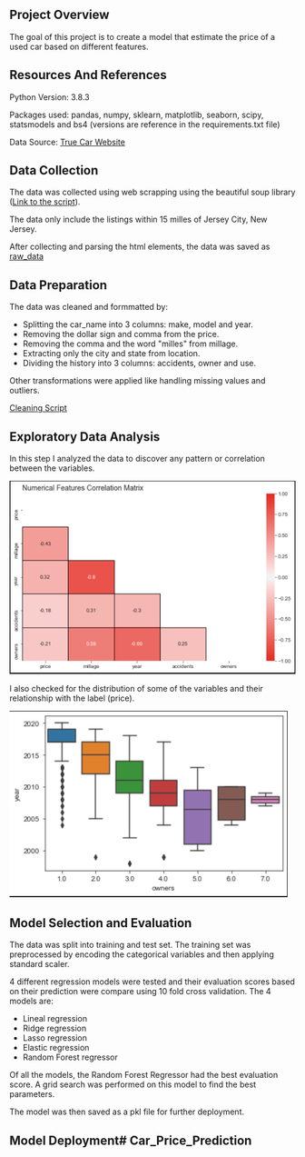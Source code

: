 ## Project Overview

The goal of this project is to create a model that estimate the price of a used car based on different features.

## Resources And References

Python Version: 3.8.3

Packages used: pandas, numpy, sklearn, matplotlib, seaborn, scipy, statsmodels and bs4 (versions are reference in the requirements.txt file)

Data Source: [True Car Website](https://www.truecar.com/)

## Data Collection

The data was collected using web scrapping using the beautiful soup library ([Link to the script](./scripts/data_collection.py)). 

The data only include the listings within 15 milles of Jersey City, New Jersey.

After collecting and parsing the html elements, the data was saved as [raw_data](./data/raw_data.csv)


## Data Preparation

The data was cleaned and formmatted by:
 - Splitting the car_name into 3 columns: make, model and year.
 - Removing the dollar sign and comma from the price.
 - Removing the comma and the word "milles" from millage.
 - Extracting only the city and state from location.
 - Dividing the history into 3 columns: accidents, owner and use.
 
Other transformations were applied like handling missing values and outliers.
 
[Cleaning Script](scripts/cleaning.py)


## Exploratory Data Analysis

In this step I analyzed the data to discover any pattern or correlation between the variables.

![Correlation Matrix](images/corrMatrix.png)

I also checked for the distribution of some of the variables and their relationship with the label (price).

![Boxplot](images/boxplot.png)


## Model Selection and Evaluation

The data was split into training and test set. The training set was preprocessed by encoding the categorical variables and then applying standard scaler.

4 different regression models were tested and their evaluation scores based on their prediction were compare using 10 fold cross validation. The 4 models are:
- Lineal regression
- Ridge regression
- Lasso regression
- Elastic regression
- Random Forest regressor

Of all the models, the Random Forest Regressor had the best evaluation score. A grid search was performed on this model to find the best parameters.

The model was then saved as a pkl file for further deployment.


## Model Deployment# Car_Price_Prediction
